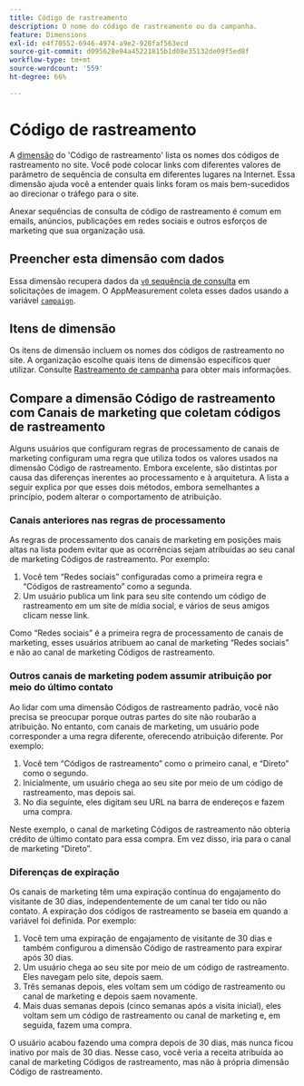 ```yaml
---
title: Código de rastreamento
description: O nome do código de rastreamento ou da campanha.
feature: Dimensions
exl-id: e4f70552-6946-4974-a9e2-928faf563ecd
source-git-commit: d095628e94a45221815b1d08e35132de09f5ed8f
workflow-type: tm+mt
source-wordcount: '559'
ht-degree: 66%

---
```


# Código de rastreamento

A [dimensão](overview.md) do &#39;Código de rastreamento&#39; lista os nomes dos códigos de rastreamento no site. Você pode colocar links com diferentes valores de parâmetro de sequência de consulta em diferentes lugares na Internet. Essa dimensão ajuda você a entender quais links foram os mais bem-sucedidos ao direcionar o tráfego para o site.

Anexar sequências de consulta de código de rastreamento é comum em emails, anúncios, publicações em redes sociais e outros esforços de marketing que sua organização usa.

## Preencher esta dimensão com dados

Essa dimensão recupera dados da [`v0` sequência de consulta](/help/implement/validate/query-parameters.md) em solicitações de imagem. O AppMeasurement coleta esses dados usando a variável [`campaign`](/help/implement/vars/page-vars/campaign.md).

## Itens de dimensão

Os itens de dimensão incluem os nomes dos códigos de rastreamento no site. A organização escolhe quais itens de dimensão específicos quer utilizar. Consulte [Rastreamento de campanha](/help/implement/use-cases/campaign-tracking.md) para obter mais informações.

## Compare a dimensão Código de rastreamento com Canais de marketing que coletam códigos de rastreamento

Alguns usuários que configuram regras de processamento de canais de marketing configuram uma regra que utiliza todos os valores usados na dimensão Código de rastreamento. Embora excelente, são distintas por causa das diferenças inerentes ao processamento e à arquitetura. A lista a seguir explica por que esses dois métodos, embora semelhantes a princípio, podem alterar o comportamento de atribuição.

### Canais anteriores nas regras de processamento

As regras de processamento dos canais de marketing em posições mais altas na lista podem evitar que as ocorrências sejam atribuídas ao seu canal de marketing Códigos de rastreamento. Por exemplo:

1. Você tem “Redes sociais” configuradas como a primeira regra e “Códigos de rastreamento” como a segunda.
2. Um usuário publica um link para seu site contendo um código de rastreamento em um site de mídia social, e vários de seus amigos clicam nesse link.

Como “Redes sociais” é a primeira regra de processamento de canais de marketing, esses usuários atribuem ao canal de marketing “Redes sociais” e não ao canal de marketing Códigos de rastreamento.

### Outros canais de marketing podem assumir atribuição por meio do último contato

Ao lidar com uma dimensão Códigos de rastreamento padrão, você não precisa se preocupar porque outras partes do site não roubarão a atribuição. No entanto, com canais de marketing, um usuário pode corresponder a uma regra diferente, oferecendo atribuição diferente. Por exemplo:

1. Você tem “Códigos de rastreamento” como o primeiro canal, e “Direto” como o segundo.
2. Inicialmente, um usuário chega ao seu site por meio de um código de rastreamento, mas depois sai.
3. No dia seguinte, eles digitam seu URL na barra de endereços e fazem uma compra.

Neste exemplo, o canal de marketing Códigos de rastreamento não obteria crédito de último contato para essa compra. Em vez disso, iria para o canal de marketing “Direto”.


### Diferenças de expiração

Os canais de marketing têm uma expiração contínua do engajamento do visitante de 30 dias, independentemente de um canal ter tido ou não contato. A expiração dos códigos de rastreamento se baseia em quando a variável foi definida. Por exemplo:

1. Você tem uma expiração de engajamento de visitante de 30 dias e também configurou a dimensão Código de rastreamento para expirar após 30 dias.
2. Um usuário chega ao seu site por meio de um código de rastreamento. Eles navegam pelo site, depois saem.
3. Três semanas depois, eles voltam sem um código de rastreamento ou canal de marketing e depois saem novamente.
4. Mais duas semanas depois (cinco semanas após a visita inicial), eles voltam sem um código de rastreamento ou canal de marketing e, em seguida, fazem uma compra.

O usuário acabou fazendo uma compra depois de 30 dias, mas nunca ficou inativo por mais de 30 dias. Nesse caso, você veria a receita atribuída ao canal de marketing Códigos de rastreamento, mas não à própria dimensão Código de rastreamento.



